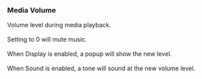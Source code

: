 ### Media Volume

Volume level during media playback.\
\
Setting to 0 will mute music.\
\
When Display is enabled, a popup will show the new level.\
\
When Sound is enabled, a tone will sound at the new volume level.
